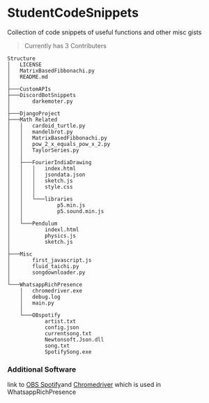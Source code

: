 # StudentCodeSnippets

Collection of code snippets of useful functions and other misc gists

> Currently has 3 Contributers

```
Structure
│   LICENSE
│   MatrixBasedFibbonachi.py
│   README.md
│
├───CustomAPIs
├───DiscordBotSnippets
│       darkemoter.py
│
├───DjangoProject
├───Math Related
│   │   cardoid_turtle.py
│   │   mandelbrot.py
│   │   MatrixBasedFibbonachi.py
│   │   pow_2_x_equals_pow_x_2.py
│   │   TaylorSeries.py
│   │
│   ├───FourierIndiaDrawing
│   │   │   index.html
│   │   │   jsondata.json
│   │   │   sketch.js
│   │   │   style.css
│   │   │
│   │   └───libraries
│   │           p5.min.js
│   │           p5.sound.min.js
│   │
│   └───Pendulum
│           indexl.html
│           physics.js
│           sketch.js
│
├───Misc
│       first_javascript.js
│       fluid_taichi.py
│       songdownloader.py
│
└───WhatsappRichPresence
    │   chromedriver.exe
    │   debug.log
    │   main.py
    │
    └───OBspotify
            artist.txt
            config.json
            currentsong.txt
            Newtonsoft.Json.dll
            song.txt
            SpotifySong.exe

```





### Additional Software

link to [OBS Spotify](https://obsproject.com/forum/resources/obscurrentsong-spotify.658/)and [Chromedriver](https://chromedriver.chromium.org/downloads) which is used in WhatsappRichPresence

